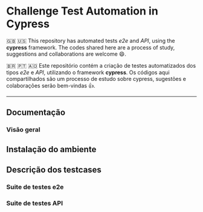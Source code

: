 # Challenge Test Automation in Cypress

🇬🇧 🇺🇸
This repository has automated tests *e2e* and *API*, using the **cypress** framework. The codes shared here are a process of study, suggestions and collaborations are welcome 😄.

🇧🇷 🇵🇹 🇦🇴
Este repositório contém a criação de testes automatizados dos tipos *e2e* e *API*, utilizando o framework **cypress**. Os códigos aqui compartilhados são um processo de estudo sobre cypress, sugestões e colaborações serão bem-vindas 👍.

---
## Documentação  
### Visão geral
## Instalação do ambiente
## Descrição dos testcases
### Suite de testes e2e  
### Suite de testes API
